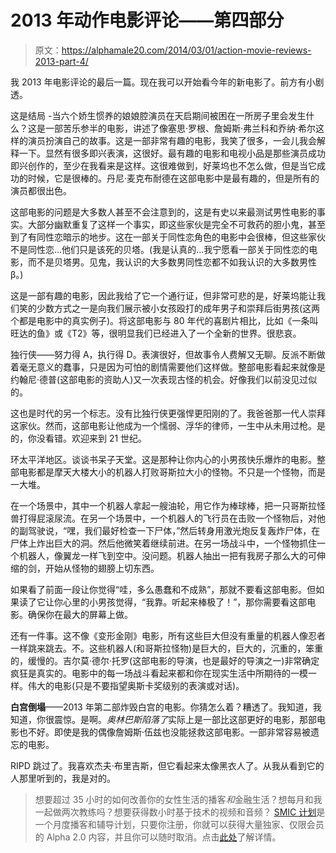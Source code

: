 # 2013 年动作电影评论——第四部分

> 原文：<https://alphamale20.com/2014/03/01/action-movie-reviews-2013-part-4/>

我 2013 年电影评论的最后一篇。现在我可以开始看今年的新电影了。前方有小剧透。

这是结局 -当六个娇生惯养的娘娘腔演员在天启期间被困在一所房子里会发生什么？这是一部苦乐参半的电影，讲述了像塞思·罗根、詹姆斯·弗兰科和乔纳·希尔这样的演员扮演自己的故事。这是一部非常有趣的电影，我笑了很多，一会儿我会解释一下。显然有很多即兴表演，这很好。最有趣的电影和电视小品是那些演员成功即兴创作的，至少在我看来是这样。这很难做到，好莱坞也不怎么做，但是当它成功的时候，它是很棒的。丹尼·麦克布耐德在这部电影中是最有趣的，但是所有的演员都很出色。

这部电影的问题是大多数人甚至不会注意到的，这是有史以来最测试男性电影的事实。大部分幽默重复了这样一个事实，即这些家伙是完全不可救药的胆小鬼，甚至到了有同性恋暗示的地步。这在一部关于同性恋角色的电影中会很棒，但这些家伙不是同性恋...他们只是该死的贝塔。(我是认真的...我宁愿看一部关于同性恋的电影，而不是贝塔男。见鬼，我认识的大多数男同性恋都不如我认识的大多数男性β。)

这是一部有趣的电影，因此我给了它一个通行证，但非常可悲的是，好莱坞能让我们笑的少数方式之一是向我们展示被小女孩殴打的成年男子和崇拜后街男孩(这两个都是电影中的真实例子)。将这部电影与 80 年代的喜剧片相比，比如《一条叫旺达的鱼》或《T2》等，很明显我们已经进入了一个全新的世界。很悲哀。

独行侠——努力得 A，执行得 D。表演很好，但故事令人费解又无聊。反派不断做着毫无意义的蠢事，只是因为可怕的剧情需要他们这样做。整部电影看起来就像是约翰尼·德普(这部电影的资助人)又一次表现古怪的机会。好像我们以前没见过似的。

这也是时代的另一个标志。没有比独行侠更强悍更阳刚的了。我爸爸那一代人崇拜这家伙。然而，这部电影让他成为一个懦弱、浮华的律师，一生中从未用过枪。是的，你没看错。欢迎来到 21 世纪。

环太平洋地区。谈谈书呆子天堂。这是那种让你内心的小男孩快乐爆炸的电影。整部电影都是摩天大楼大小的机器人打败哥斯拉大小的怪物。不只是一个怪物，而是一大堆。

在一个场景中，其中一个机器人拿起一艘油轮，用它作为棒球棒，把一只哥斯拉怪兽打得屁滚尿流。在另一个场景中，一个机器人的飞行员在击败一个怪物后，对他的副驾驶说，“嘿，我们最好检查一下尸体，”然后转身用激光炮反复轰炸尸体，在尸体上炸出巨大的洞。然后他微笑着继续前进。在另一场战斗中，一个怪物抓住一个机器人，像翼龙一样飞到空中。没问题。机器人抽出一把有我房子那么大的可伸缩的剑，开始从怪物的翅膀上切东西。

如果看了前面一段让你觉得“哇，多么愚蠢和不成熟”，那就不要看这部电影。但如果读了它让你心里的小男孩觉得，“我靠。听起来棒极了！”，那你需要看这部电影。确保你在最大的屏幕上做。

还有一件事。这不像《变形金刚》电影，所有这些巨大但没有重量的机器人像忍者一样跳来跳去。不。这些机器人(和哥斯拉怪物)是巨大的，巨大的，沉重的，笨重的，缓慢的。吉尔莫·德尔·托罗(这部电影的导演，也是最好的导演之一)非常确定疯狂是真实的。电影中的每一场战斗看起来都和你在现实生活中所期待的一模一样。伟大的电影(只是不要指望奥斯卡奖级别的表演或对话)。

**白宫倒塌**——2013 年第二部炸毁白宫的电影。你猜怎么着？糟透了。我知道，我知道，你很震惊。是啊。*奥林巴斯陷落了*实际上是一部比这部更好的电影，那部电影也不好。即使是我的偶像詹姆斯·伍兹也没能拯救这部电影。一部非常容易被遗忘的电影。

RIPD 跳过了。我喜欢杰夫·布里吉斯，但它看起来太像黑衣人了。从我从看到它的人那里听到的，我是对的。

> 想要超过 35 小时的如何改善你的女性生活的播客*和*金融生活？想每月和我一起做两次教练吗？想要获得数小时基于技术的视频和音频？ [SMIC 计划](https://alphamale20.kartra.com/page/vIL17)是一个月度播客和辅导计划，只要你注册，你就可以获得大量独家、仅限会员的 Alpha 2.0 内容，并且你可以随时取消。点击[此处](https://alphamale20.kartra.com/page/vIL17)了解详情。
> 
> 